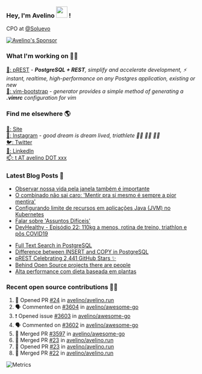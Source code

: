 ### Hey, I'm Avelino <img src="https://media.giphy.com/media/hvRJCLFzcasrR4ia7z/giphy.gif" width="30px"> !

CPO at [@Soluevo](https://soluevo.com.br/)

[![Avelino's Sponsor](https://user-images.githubusercontent.com/31996/90784634-dc4b7480-e2d7-11ea-94b0-48754ff3afb1.png)](https://github.com/sponsors/avelino)

### What I'm working on 👨‍💻

[🐘: pREST](https://github.com/prest/prest) - _**PostgreSQL + REST**, simplify and accelerate development, ⚡ instant, realtime, high-performance on any Postgres application, existing or new_<br />
[📝: vim-bootstrap](https://vim-bootstrap.com) - _generator provides a simple method of generating a **.vimrc** configuration for vim_

### Find me elsewhere 🌎

[🚀: Site](https://avelino.run) <br>
[📸: Instagram](https://instagram.com/avelinorun) - _good dream is dream lived, triathlete 🏊‍♂️ 🚴‍♂️ 🏃‍♂️_ <br>
[🐦: Twitter](https://twitter.com/avelinorun) <br>
[💼: LinkedIn](https://www.linkedin.com/in/avelinorun) <br>
[📫: t AT avelino DOT xxx](mailto:t+github@avelino.xxx)

### Latest Blog Posts 📕

<!-- BLOG:START -->
- [Observar nossa vida pela janela também é importante](https://avelino.run/observar-nossa-vida-pela-janela-tambem-e-importante/)
- [O combinado não sai caro: 'Mentir pra si mesmo é sempre a pior mentira'](https://avelino.run/o-combinado-nao-sai-caro-mentir-pra-si-mesmo-e-sempre-a-pior-mentira/)
- [Configurando limite de recursos em aplicações Java (JVM) no Kubernetes](https://avelino.run/configurando-limite-de-recursos-em-aplicacoes-java-jvm-no-kubernetes/)
- [Falar sobre 'Assuntos Difíceis'](https://avelino.run/falar-sobre-assuntos-dif%C3%ADceis/)
- [DevHealthy - Episódio 22: 110kg a menos, rotina de treino, triathlon e pôs COVID19](https://avelino.run/quote/lifestyle/devhealthy-22-podcast-110kg-a-menos-triathlon-pos-covid/)
<!-- BLOG:END -->
<!-- DEVTO:START -->
- [Full Text Search in PostgreSQL](https://dev.to/prestd/full-text-search-in-postgresql-4k6e)
- [Difference between INSERT and COPY in PostgreSQL](https://dev.to/prestd/difference-between-insert-and-copy-in-postgresql-1ifc)
- [pREST Celebrating 2,441 GitHub Stars ✨](https://dev.to/prestd/prest-celebrating-2-441-github-stars-9ln)
- [Behind Open Source projects there are people](https://dev.to/avelino/behind-open-source-projects-there-are-people-hd1)
- [Alta performance com dieta baseada em plantas](https://dev.to/avelino/alta-performance-com-dieta-baseada-em-plantas-ab3)
<!-- DEVTO:END -->

### Recent open source contributions 👨‍💻

<!--START_SECTION:activity-->
1. 💪 Opened PR [#24](https://github.com/avelino/avelino.run/pull/24) in [avelino/avelino.run](https://github.com/avelino/avelino.run)
2. 🗣 Commented on [#3604](https://github.com/avelino/awesome-go/issues/3604) in [avelino/awesome-go](https://github.com/avelino/awesome-go)
3. ❗️ Opened issue [#3603](https://github.com/avelino/awesome-go/issues/3603) in [avelino/awesome-go](https://github.com/avelino/awesome-go)
4. 🗣 Commented on [#3602](https://github.com/avelino/awesome-go/issues/3602) in [avelino/awesome-go](https://github.com/avelino/awesome-go)
5. 🎉 Merged PR [#3597](https://github.com/avelino/awesome-go/pull/3597) in [avelino/awesome-go](https://github.com/avelino/awesome-go)
6. 🎉 Merged PR [#23](https://github.com/avelino/avelino.run/pull/23) in [avelino/avelino.run](https://github.com/avelino/avelino.run)
7. 💪 Opened PR [#23](https://github.com/avelino/avelino.run/pull/23) in [avelino/avelino.run](https://github.com/avelino/avelino.run)
8. 🎉 Merged PR [#22](https://github.com/avelino/avelino.run/pull/22) in [avelino/avelino.run](https://github.com/avelino/avelino.run)
<!--END_SECTION:activity-->

![Metrics](https://metrics.lecoq.io/avelino)
<!--
[![Avelino's Github Stats](https://github-readme-stats.vercel.app/api?username=avelino&theme=dracula&border_radius=10&hide_border=true)](https://avelino.run/about/)
-->
